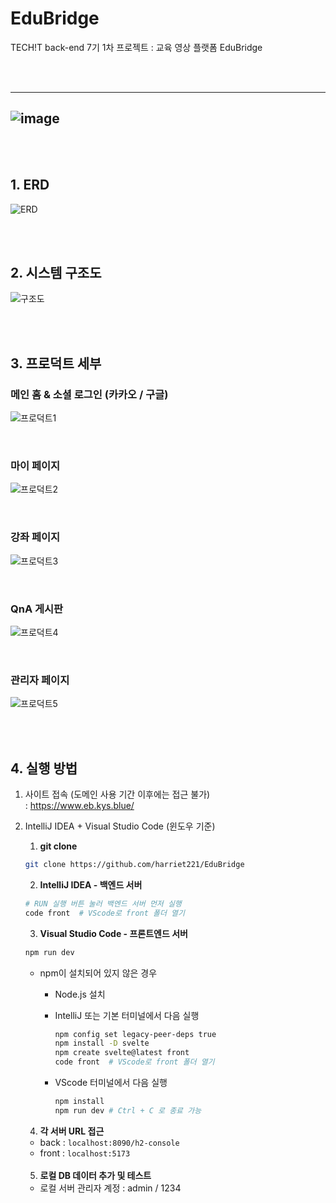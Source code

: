 # EduBridge

TECH!T back-end 7기 1차 프로젝트 : 교육 영상 플랫폼 EduBridge

<br> <br>
 
---
![image](https://github.com/harriet221/EduBridge/assets/101785754/f218907f-6bfb-4e4f-8797-9bfd0a396475)
---

<br><br>

## 1. ERD

![ERD](https://github.com/Teckit7-FirstBridge/EduBridge/assets/101785754/f24b8a46-1414-44f8-9a41-58b8cafe4976)

<br><br>

## 2. 시스템 구조도

![구조도](https://github.com/Teckit7-FirstBridge/EduBridge/assets/101785754/0b11016a-3565-4be9-8aca-4fac1e6976a9)

<br><br>

## 3. 프로덕트 세부

### 메인 홈 & 소셜 로그인 (카카오 / 구글)
![프로덕트1](https://github.com/Teckit7-FirstBridge/EduBridge/assets/101785754/4d43bfae-21f9-42ba-b8ea-1a0b28cd2f81)

<br>

### 마이 페이지
![프로덕트2](https://github.com/Teckit7-FirstBridge/EduBridge/assets/101785754/f5985124-271e-4412-811c-f422fe76fd48)

<br>

### 강좌 페이지
![프로덕트3](https://github.com/Teckit7-FirstBridge/EduBridge/assets/101785754/82d64b97-2512-4f6e-a911-06454393c149)

<br>

### QnA 게시판
![프로덕트4](https://github.com/Teckit7-FirstBridge/EduBridge/assets/101785754/f962e648-31be-48c1-8129-ec666b93d377)

<br>

### 관리자 페이지
![프로덕트5](https://github.com/Teckit7-FirstBridge/EduBridge/assets/101785754/334474cb-e538-44da-83da-21ddc260405f)


<br><br>
 
## 4. 실행 방법
1. 사이트 접속 (도메인 사용 기간 이후에는 접근 불가) <br>
: https://www.eb.kys.blue/

2. IntelliJ IDEA + Visual Studio Code (윈도우 기준) <br>
    
    1) **git clone** 
    ```bash
    git clone https://github.com/harriet221/EduBridge
    ```
    
    2) **IntelliJ IDEA - 백엔드 서버** <br>
    ```bash
    # RUN 실행 버튼 눌러 백엔드 서버 먼저 실행
    code front  # VScode로 front 폴더 열기
    ```
    
    3) **Visual Studio Code - 프론트엔드 서버**
    ```bash
    npm run dev
    ```
      - npm이 설치되어 있지 않은 경우
        + Node.js 설치
        + IntelliJ 또는 기본 터미널에서 다음 실행
          ```bash
          npm config set legacy-peer-deps true
          npm install -D svelte
          npm create svelte@latest front
          code front  # VScode로 front 폴더 열기
          ```
   
        + VScode 터미널에서 다음 실행
          ```bash
          npm install
          npm run dev # Ctrl + C 로 종료 가능
          ```
    4) **각 서버 URL 접근**
     - back : `localhost:8090/h2-console`
     - front : `localhost:5173` <br><br>

    5) **로컬 DB 데이터 추가 및 테스트**
     - 로컬 서버 관리자 계정 : admin / 1234
     
          
